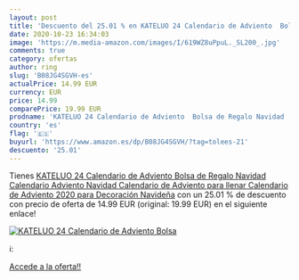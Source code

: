 ```yaml
---
layout: post
title: 'Descuento del 25.01 % en KATELUO 24 Calendario de Adviento  Bolsa'
date: 2020-10-23 16:34:03
image: 'https://m.media-amazon.com/images/I/619WZ8uPpuL._SL200_.jpg'
comments: true
category: ofertas
author: ring
slug: 'B08JG4SGVH-es'
actualPrice: 14.99 EUR
currency: EUR
price: 14.99
comparePrice: 19.99 EUR
prodname: 'KATELUO 24 Calendario de Adviento  Bolsa de Regalo Navidad  Calendario Adviento Navidad  Calendario de Adviento para llenar  Calendario de Adviento 2020 para Decoración Navideña'
country: 'es'
flag: '🇪🇸'
buyurl: 'https://www.amazon.es/dp/B08JG4SGVH/?tag=tolees-21'
descuento: '25.01'
---
```


Tienes [KATELUO 24 Calendario de Adviento  Bolsa de Regalo Navidad  Calendario Adviento Navidad  Calendario de Adviento para llenar  Calendario de Adviento 2020 para Decoración Navideña](https://www.amazon.es/dp/B08JG4SGVH/?tag=tolees-21) con un 25.01 % de descuento con precio de oferta de 14.99 EUR (original: 19.99 EUR) en el siguiente enlace!

[![KATELUO 24 Calendario de Adviento  Bolsa](https://m.media-amazon.com/images/I/619WZ8uPpuL._SL200_.jpg)](https://www.amazon.es/dp/B08JG4SGVH/?tag=tolees-21)

ℹ️:


[Accede a la oferta!!](https://www.amazon.es/dp/B08JG4SGVH/?tag=tolees-21)
